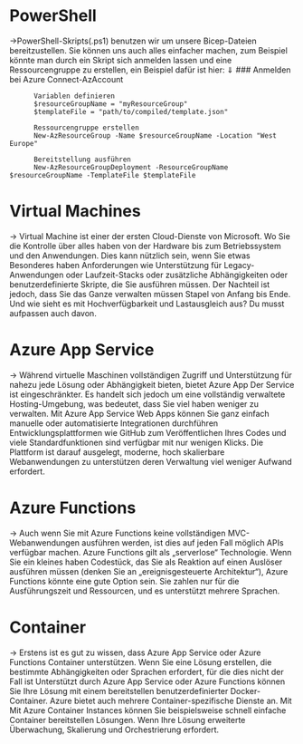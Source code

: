 # PowerShell
&rarr;PowerShell-Skripts(.ps1) benutzen wir um unsere Bicep-Dateien bereitzustellen. Sie können uns auch alles einfacher machen, zum Beispiel könnte man durch ein Skript sich anmelden lassen und eine Ressourcengruppe zu erstellen, ein Beispiel dafür ist hier:
                                    &dArr;
          ### Anmelden bei Azure
          Connect-AzAccount

          Variablen definieren
          $resourceGroupName = "myResourceGroup"
          $templateFile = "path/to/compiled/template.json"

          Ressourcengruppe erstellen
          New-AzResourceGroup -Name $resourceGroupName -Location "West Europe"

          Bereitstellung ausführen
          New-AzResourceGroupDeployment -ResourceGroupName $resourceGroupName -TemplateFile $templateFile


# Virtual Machines
&rarr; Virtual Machine ist einer der ersten Cloud-Dienste von Microsoft. Wo Sie die Kontrolle über alles haben
von der Hardware bis zum Betriebssystem und den Anwendungen. Dies kann nützlich sein, wenn Sie etwas Besonderes haben
Anforderungen wie Unterstützung für Legacy-Anwendungen oder Laufzeit-Stacks oder zusätzliche Abhängigkeiten
oder benutzerdefinierte Skripte, die Sie ausführen müssen. Der Nachteil ist jedoch, dass Sie das Ganze verwalten müssen
Stapel von Anfang bis Ende. Und wie sieht es mit Hochverfügbarkeit und Lastausgleich aus? Du musst aufpassen
auch davon.

# Azure App Service
&rarr; Während virtuelle Maschinen vollständigen Zugriff und Unterstützung für nahezu jede Lösung oder Abhängigkeit bieten, bietet Azure App
Der Service ist eingeschränkter. Es handelt sich jedoch um eine vollständig verwaltete Hosting-Umgebung, was bedeutet, dass Sie viel haben
weniger zu verwalten. Mit Azure App Service Web Apps können Sie ganz einfach manuelle oder automatisierte Integrationen durchführen
Entwicklungsplattformen wie GitHub zum Veröffentlichen Ihres Codes und viele Standardfunktionen sind verfügbar
mit nur wenigen Klicks. Die Plattform ist darauf ausgelegt, moderne, hoch skalierbare Webanwendungen zu unterstützen
deren Verwaltung viel weniger Aufwand erfordert.

# Azure Functions
&rarr; Auch wenn Sie mit Azure Functions keine vollständigen MVC-Webanwendungen ausführen werden, ist dies auf jeden Fall möglich
APIs verfügbar machen. Azure Functions gilt als „serverlose“ Technologie. Wenn Sie ein kleines haben
Codestück, das Sie als Reaktion auf einen Auslöser ausführen müssen (denken Sie an „ereignisgesteuerte Architektur“),
Azure Functions könnte eine gute Option sein. Sie zahlen nur für die Ausführungszeit und Ressourcen,
und es unterstützt mehrere Sprachen.

# Container
&rarr; Erstens ist es gut zu wissen, dass Azure App Service oder Azure Functions Container unterstützen.
Wenn Sie eine Lösung erstellen, die bestimmte Abhängigkeiten oder Sprachen erfordert, für die dies nicht der Fall ist
Unterstützt durch Azure App Service oder Azure Functions können Sie Ihre Lösung mit einem bereitstellen
benutzerdefinierter Docker-Container. Azure bietet auch mehrere Container-spezifische Dienste an. Mit
Mit Azure Container Instances können Sie beispielsweise schnell einfache Container bereitstellen
Lösungen. Wenn Ihre Lösung erweiterte Überwachung, Skalierung und Orchestrierung erfordert.
